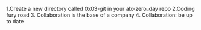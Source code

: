 1.Create a new directory called 0x03-git in your alx-zero_day repo
2.Coding fury road
3. Collaboration is the base of a company
4. Collaboration: be up to date
